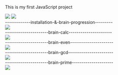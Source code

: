 This is my first JavaScript project

<a href="https://codeclimate.com/github/muzzai/frontend-project-lvl1/maintainability"><img src="https://api.codeclimate.com/v1/badges/a1efb37c65bce330ee7b/maintainability" /></a>
<a href="https://travis-ci.com/muzzai/frontend-project-lvl1"><img src="https://travis-ci.com/muzzai/frontend-project-lvl1.svg?branch=master" /></a>
<br>-------------installation-&-brain-progression---------<br>
<a href="https://asciinema.org/a/7F8ASZPrrWSShG5yfbGusmA8A" target="_blank"><img src="https://asciinema.org/a/7F8ASZPrrWSShG5yfbGusmA8A.svg" /></a>
<br>----------------------brain-calc----------------------<br>
<a href="https://asciinema.org/a/nUan1btx6AQMQnBdoxQKLT9Gw" target="_blank"><img src="https://asciinema.org/a/nUan1btx6AQMQnBdoxQKLT9Gw.svg" /></a>
<br>----------------------brain-even----------------------<br>
<a href="https://asciinema.org/a/vMtfQwQznGsqkDPBZVHJbuUIt" target="_blank"><img src="https://asciinema.org/a/vMtfQwQznGsqkDPBZVHJbuUIt.svg" /></a>
<br>----------------------brain-gcd-----------------------<br>
<a href="https://asciinema.org/a/rhbEhPLeKnk8ZllUnMvsyGaoG" target="_blank"><img src="https://asciinema.org/a/rhbEhPLeKnk8ZllUnMvsyGaoG.svg" /></a>
<br>----------------------brain-prime---------------------<br>
<a href="https://asciinema.org/a/ptck94TWOwfUzbfKYQHNVzcVu" target="_blank"><img src="https://asciinema.org/a/ptck94TWOwfUzbfKYQHNVzcVu.svg" /></a>